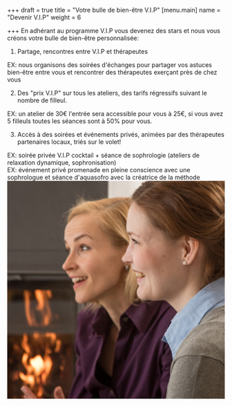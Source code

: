 +++
draft = true
title = "Votre bulle de bien-être V.I.P"
[menu.main]
name = "Devenir V.I.P"
weight = 6

+++
En adhérant au programme V.I.P vous devenez des stars et nous vous créons votre bulle de bien-être personnalisée:

1. Partage, rencontres entre V.I.P et thérapeutes

EX: nous organisons des soirées d'échanges pour partager vos astuces bien-être entre vous et rencontrer des thérapeutes exerçant près de chez vous

2. Des "prix V.I.P" sur tous les ateliers, des tarifs régressifs suivant le nombre de filleul.

EX: un atelier de 30€ l'entrée sera accessible pour vous à 25€, si vous avez 5 filleuls toutes les séances sont à 50% pour vous.

3. Accès à des soirées et événements privés, animées par des thérapeutes partenaires locaux, triés sur le volet!

EX: soirée privée V.I.P cocktail + séance de sophrologie (ateliers de relaxation dynamique, sophronisation)  
EX: événement privé promenade en pleine conscience avec une sophrologue et séance d'aquasofro avec la créatrice de la méthode  
![](/3.png)
